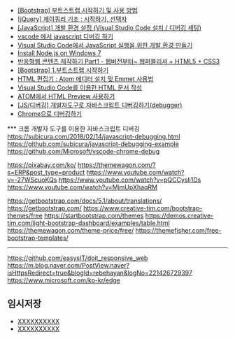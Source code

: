 


- [[Bootstrap] 부트스트랩 시작하기 및 사용 방법](https://eunyoe.tistory.com/m/61)
- [[jQuery] 제이쿼리 기초 : 시작하기, 선택자](https://kyun2.tistory.com/52?category=739343)
- [[JavaScript] 개발 환경 설정 (Visual Studio Code 설치 / 디버깅 세팅)](https://qzqz.tistory.com/422)
- [vscode 에서 javascript 디버깅 하기](https://velog.io/@seolgang/vscode-%EC%97%90%EC%84%9C-javascript-%EB%94%94%EB%B2%84%EA%B9%85-%ED%95%98%EA%B8%B0)
- [Visual Studio Code에서 JavaScript 실행을 위한 개발 환경 만들기 ](https://webnautes.tistory.com/1473)
- [Install Node.js on Windows 7](https://www.centennialsoftwaresolutions.com/post/install-node-js-on-windows-7)
- [반응형웹 콘텐츠 제작하기 Part1 - 웹버전부터~ 웹퍼블리셔 + HTML5 + CSS3](https://www.youtube.com/watch?v=YllzpC2brNg)
- [[Bootstrap] 1.부트스트랩 시작하기](https://tworab.tistory.com/71)
- [HTML 편집기 : Atom 에디터 설치 및 Emmet 사용법](https://dasima.xyz/html-editor-atom/)
- [Visual Studio Code를 이용한 HTML 문서 작성](https://stajun.tistory.com/entry/Visual-Studio-Code를-이용한-HTML-문서-작성)
- [ATOM에서 HTML Preview 사용하기](https://mingtrace.tistory.com/277)
- [[JS/디버깅] 개발자도구로 자바스크립트 디버깅하기(debugger)](https://im-developer.tistory.com/84)
- [Chrome으로 디버깅하기](https://ko.javascript.info/debugging-chrome)


*** 크롬 개발자 도구를 이용한 자바스크립트 디버깅
https://subicura.com/2018/02/14/javascript-debugging.html
https://github.com/subicura/javascript-debugging-example
https://github.com/Microsoft/vscode-chrome-debug

https://pixabay.com/ko/
https://themewagon.com/?s=ERP&post_type=product
https://www.youtube.com/watch?v=-27WScuoKQs
https://www.youtube.com/watch?v=pQCCysli1Ds
https://www.youtube.com/watch?v=MjmUpXhaqRM

https://getbootstrap.com/docs/5.1/about/translations/
https://getbootstrap.com/
https://www.creative-tim.com/bootstrap-themes/free
https://startbootstrap.com/themes
https://demos.creative-tim.com/light-bootstrap-dashboard/examples/table.html
https://themewagon.com/theme-price/free/
https://themefisher.com/free-bootstrap-templates/

*** 
https://github.com/easysIT/doit_responsive_web
https://m.blog.naver.com/PostView.naver?isHttpsRedirect=true&blogId=rebehayan&logNo=221426729397
https://www.microsoft.com/ko-kr/edge

## 임시저장
- [XXXXXXXXXX](YYYYYYYYYY)
- [XXXXXXXXXX](YYYYYYYYYY)







